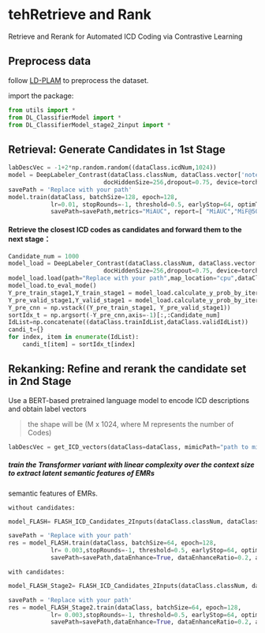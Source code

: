# tehRetrieve and Rank 

Retrieve and Rerank for Automated ICD Coding via Contrastive Learning

## Preprocess data

follow [LD-PLAM](https://github.com/CSUBioGroup/LD-PLAM) to preprocess the dataset.

import the package:

```python
from utils import *
from DL_ClassifierModel import *
from DL_ClassifierModel_stage2_2input import *
```

## Retrieval: Generate Candidates in 1st Stage

```python
labDescVec = -1+2*np.random.random((dataClass.icdNum,1024))
model = DeepLabeler_Contrast(dataClass.classNum, dataClass.vector['noteEmbedding'], docEmbedding, labDescVec,cnnHiddenSize=256, contextSizeList=[3,4,5],
                           docHiddenSize=256,dropout=0.75, device=torch.device('cuda:0'),temp_para=0.05)
savePath = 'Replace with your path'
model.train(dataClass, batchSize=128, epoch=128,
            lr=0.01, stopRounds=-1, threshold=0.5, earlyStop=64, optimType='Lamb',schedulerType='cosine',warmup_ratio=0.03,
            savePath=savePath,metrics="MiAUC", report=[ "MiAUC","MiF@50","MiF@100","MiF@500","MiF@1000"])
```

#### Retrieve the closest ICD codes as candidates and forward them to the next stage：

```python
Candidate_num = 1000
model_load = DeepLabeler_Contrast(dataClass.classNum, dataClass.vector['noteEmbedding'], docEmbedding, labDescVec,cnnHiddenSize=256, contextSizeList=[3,4,5],
                           docHiddenSize=256,dropout=0.75, device=torch.device('cuda:0'),temp_para=0.05)
model_load.load(path="Replace with your path",map_location="cpu",dataClass = dataClass)
model_load.to_eval_mode()
Y_pre_train_stage1,Y_train_stage1 = model_load.calculate_y_prob_by_iterator(dataClass.one_epoch_batch_data_stream(64, type='train', device=torch.device("cuda:0")))
Y_pre_valid_stage1,Y_valid_stage1 = model_load.calculate_y_prob_by_iterator(dataClass.one_epoch_batch_data_stream(64, type='valid', device=torch.device("cuda:0")))
Y_pre_cnn = np.vstack((Y_pre_train_stage1, Y_pre_valid_stage1))
sortIdx_t = np.argsort(-Y_pre_cnn,axis=-1)[:,:Candidate_num]
IdList=np.concatenate((dataClass.trainIdList,dataClass.validIdList))
candi_t={}
for index, item in enumerate(IdList):
    candi_t[item] = sortIdx_t[index]
```

## Rekanking: Refine and rerank the candidate set in 2nd Stage

Use a BERT-based pretrained language model to encode ICD descriptions and obtain label vectors

> the shape will be (M x 1024, where M represents the number of Codes) 

```python
labDescVec = get_ICD_vectors(dataClass=dataClass, mimicPath="path to mimic3")
```

##### train the Transformer variant with linear complexity over the context size to extract latent semantic features of EMRs

semantic features of EMRs.

`without candidates:`

```python
model_FLASH= FLASH_ICD_Candidates_2Inputs(dataClass.classNum, dataClass.vector['noteEmbedding'],labDescVec,seqMaxLen=4000,chunk_length=400, trans_s = 300,attnList=[512],embDropout=0.2, hdnDropout=0.2,Dropout=0.0, fcDropout=0.0,numLayers=2,device=torch.device("cuda:0"))

savePath = 'Replace with your path'
res = model_FLASH.train(dataClass, batchSize=64, epoch=128,
            lr= 0.003,stopRounds=-1, threshold=0.5, earlyStop=64, optimType='Lamb',schedulerType='cosine_Anneal',eta_min=0.0,
            savePath=savePath,dataEnhance=True, dataEnhanceRatio=0.2, attackTrain=True, metrics="MiF", report=[ "MiAUC","MiF","P@5","P@8","P@15"])
```

`with candidates:`

```python
model_FLASH_Stage2= FLASH_ICD_Candidates_2Inputs(dataClass.classNum, dataClass.vector['noteEmbedding'],labDescVec,seqMaxLen=4000,chunk_length=400, trans_s = 300,attnList=[512],embDropout=0.2, hdnDropout=0.2,Dropout=0.0, fcDropout=0.0,numLayers=2,device=torch.device("cuda:0"))

savePath = 'Replace with your path'
res = model_FLASH_Stage2.train(dataClass, batchSize=64, epoch=128,
            lr= 0.003,stopRounds=-1, threshold=0.5, earlyStop=64, optimType='Lamb',schedulerType='cosine_Anneal',eta_min=0.0,
            savePath=savePath,dataEnhance=True, dataEnhanceRatio=0.2, attackTrain=True, metrics="MiF", report=[ "MiAUC","MiF","P@5","P@8","P@15"], candidate_para=candi_t)
```

